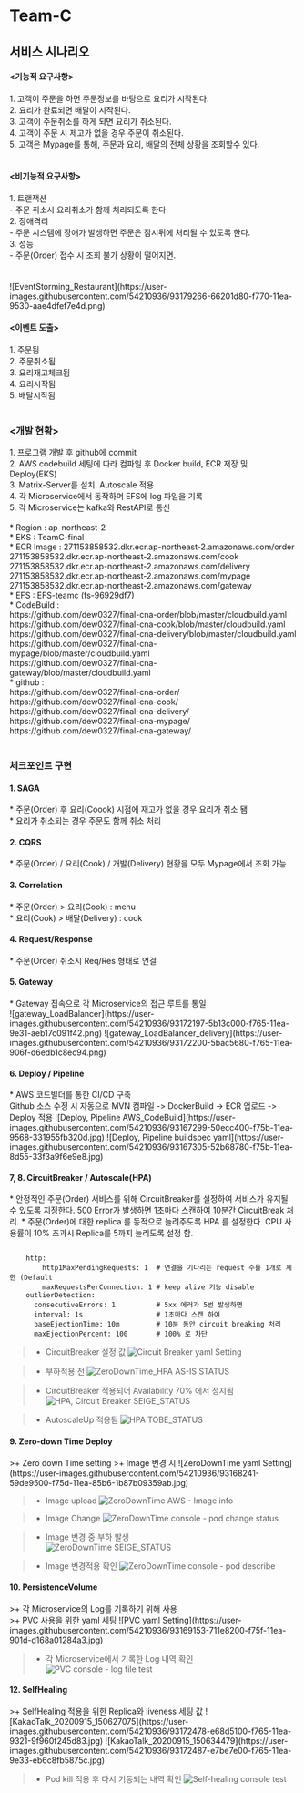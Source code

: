 # Team-C

<h2>서비스 시나리오</h2>

<h4><기능적 요구사항></h4>
    1. 고객이 주문을 하면 주문정보를 바탕으로 요리가 시작된다.</br>
    2. 요리가 완료되면 배달이 시작된다.</br>
    3. 고객이 주문취소를 하게 되면 요리가 취소된다.</br>   
    4. 고객이 주문 시 제고가 없을 경우 주문이 취소된다.</br>   
    5. 고객은 Mypage를 통해, 주문과 요리, 배달의 전체 상황을 조회할수 있다.</br> </br>  


<h4><비기능적 요구사항></h4>
  1. 트랜잭션</br>
    - 주문 취소시 요리취소가 함께 처리되도록 한다.</br>
  2. 장애격리</br>
    - 주문 시스템에 장애가 발생하면 주문은 잠시뒤에 처리될 수 있도록 한다.</br>
  3. 성능</br>
    - 주문(Order) 접수 시 조회 불가 상황이 떨어지면.</br></br>

<h4><MSAEz 이벤트스토밍></h4>  
![EventStorming_Restaurant](https://user-images.githubusercontent.com/54210936/93179266-66201d80-f770-11ea-9530-aae4dfef7e4d.png)

<h4><이벤트 도출></h4>
  1. 주문됨</br>
  2. 주문취소됨</br>
  3. 요리재고체크됨</br>
  4. 요리시작됨</br>
  5. 배달시작됨</br>
</br>
<h3><개발 현황></h3>
1. 프로그램 개발 후 github에 commit</br>
2. AWS codebuild 세팅에 따라 컴파일 후 Docker build, ECR 저장 및 Deploy(EKS)</br>
3. Matrix-Server를 설치. Autoscale 적용</br>
4. 각 Microservice에서 동작하며 EFS에 log 파일을 기록</br>
5. 각 Microservice는 kafka와 RestAPI로 통신</br>
</br>
* Region : ap-northeast-2</br>
* EKS : TeamC-final</br>
* ECR Image :   
    271153858532.dkr.ecr.ap-northeast-2.amazonaws.com/order</br>
    271153858532.dkr.ecr.ap-northeast-2.amazonaws.com/cook</br>
    271153858532.dkr.ecr.ap-northeast-2.amazonaws.com/delivery</br>
    271153858532.dkr.ecr.ap-northeast-2.amazonaws.com/mypage</br>
    271153858532.dkr.ecr.ap-northeast-2.amazonaws.com/gateway</br>
* EFS : EFS-teamc (fs-96929df7) </br>
* CodeBuild :</br>
    https://github.com/dew0327/final-cna-order/blob/master/cloudbuild.yaml</br>
    https://github.com/dew0327/final-cna-cook/blob/master/cloudbuild.yaml</br>
    https://github.com/dew0327/final-cna-delivery/blob/master/cloudbuild.yaml</br>
    https://github.com/dew0327/final-cna-mypage/blob/master/cloudbuild.yaml</br>
    https://github.com/dew0327/final-cna-gateway/blob/master/cloudbuild.yaml</br>
* github :</br>
    https://github.com/dew0327/final-cna-order/</br>
    https://github.com/dew0327/final-cna-cook/ </br>
    https://github.com/dew0327/final-cna-delivery/</br>
    https://github.com/dew0327/final-cna-mypage/</br>
    https://github.com/dew0327/final-cna-gateway/ </br>
</br>

<h3>체크포인트 구현</h3>

<h4>1. SAGA</h4>
* 주문(Order) 후 요리(Coook) 시점에 재고가 없을 경우 요리가 취소 됌</br>
* 요리가 취소되는 경우 주문도 함께 취소 처리</br>

<h4>2. CQRS</h4>
* 주문(Order) / 요리(Cook) / 개발(Delivery) 현황을 모두 Mypage에서 조회 가능


<h4>3. Correlation</h4>
* 주문(Order) > 요리(Cook) : menu </br>
* 요리(Cook) > 배달(Delivery) : cook</br>


<h4>4. Request/Response</h4>
* 주문(Order) 취소시 Req/Res 형태로 연결</br>


<h4>5. Gateway</h4>
* Gateway 접속으로 각 Microservice의 접근 루트를 통일<br/> 
![gateway_LoadBalancer](https://user-images.githubusercontent.com/54210936/93172197-5b13c000-f765-11ea-9e31-aeb17c091f42.png)
![gateway_LoadBalancer_delivery](https://user-images.githubusercontent.com/54210936/93172200-5bac5680-f765-11ea-906f-d6edb1c8ec94.png)


<h4>6. Deploy / Pipeline</h4>
* AWS 코드빌더를 통한 CI/CD 구축<br/>
Github 소스 수정 시 자동으로 MVN 컴파일 -> DockerBuild -> ECR 업로드 -> Deploy 적용
![Deploy, Pipeline  AWS_CodeBuild](https://user-images.githubusercontent.com/54210936/93167299-50ecc400-f75b-11ea-9568-331955fb320d.jpg)
![Deploy, Pipeline  buildspec yaml](https://user-images.githubusercontent.com/54210936/93167305-52b68780-f75b-11ea-8d55-33f3a9f6e9e8.jpg)


<h4>7, 8. CircuitBreaker / Autoscale(HPA)</h4>
* 안정적인 주문(Order) 서비스를 위해 CircuitBreaker를 설정하여 서비스가 유지될 수 있도록 지정한다. 500 Error가 발생하면 1초마다 스캔하여 10분간 CircuitBreak 처리. 
* 주문(Order)에 대한 replica 를 동적으로 늘려주도록 HPA 를 설정한다. CPU 사용률이 10% 초과시 Replica를 5까지 늘리도록 설정 함.

<pre><code>
    http:
        http1MaxPendingRequests: 1  # 연결을 기다리는 request 수를 1개로 제한 (Default 
        maxRequestsPerConnection: 1 # keep alive 기능 disable
    outlierDetection:
      consecutiveErrors: 1          # 5xx 에러가 5번 발생하면
      interval: 1s                  # 1초마다 스캔 하여
      baseEjectionTime: 10m         # 10분 동안 circuit breaking 처리   
      maxEjectionPercent: 100       # 100% 로 차단
</code></pre>

>+ CircuitBreaker 설정 값
![Circuit Breaker  yaml Setting](https://user-images.githubusercontent.com/54210936/93168671-68797c00-f75e-11ea-926d-6de0dd8acffd.jpg)

>+ 부하적용 전
![ZeroDownTime_HPA  AS-IS STATUS](https://user-images.githubusercontent.com/54210936/93167881-8d6cef80-f75c-11ea-853b-a3734f7af356.jpg)

>+ CircuitBreaker 적용되어 Availability 70% 에서 정지됨
![HPA, Circuit Breaker  SEIGE_STATUS](https://user-images.githubusercontent.com/54210936/93168766-9ced3800-f75e-11ea-9d6b-fdf37591b97a.jpg)

>+ AutoscaleUp 적용됨
![HPA  TOBE_STATUS](https://user-images.githubusercontent.com/54210936/93167897-95c52a80-f75c-11ea-8f0e-51a94332141b.jpg)


<h4> 9. Zero-down Time Deploy</h4>
>+ Zero down Time setting
>+ Image 변경 시 
![ZeroDownTime  yaml Setting](https://user-images.githubusercontent.com/54210936/93168241-59de9500-f75d-11ea-85b6-1b87b09359ab.jpg)

>+ Image upload
![ZeroDownTime  AWS - Image info](https://user-images.githubusercontent.com/54210936/93168819-baba9d00-f75e-11ea-8b92-54db92767163.jpg)

>+ Image Change
![ZeroDownTime  console - pod change status](https://user-images.githubusercontent.com/54210936/93168822-bbebca00-f75e-11ea-8cf0-ab28fbddf6dd.jpg)

>+ Image 변경 중 부하 발생                                                                                                                                                      
![ZeroDownTime  SEIGE_STATUS](https://user-images.githubusercontent.com/54210936/93168826-bd1cf700-f75e-11ea-801d-c83912df06b4.jpg)

>+ Image 변경적용 확인
![ZeroDownTime  console - pod describe](https://user-images.githubusercontent.com/54210936/93168825-bc846080-f75e-11ea-91d8-bd8e9aa9dadd.jpg)


<h4> 10. PersistenceVolume</h4>
>+ 각 Microservice의 Log를 기록하기 위해 사용  <br/>
>+ PVC 사용을 위한 yaml 세팅
![PVC  yaml Setting](https://user-images.githubusercontent.com/54210936/93169153-711e8200-f75f-11ea-901d-d168a01284a3.jpg)

>+ 각 Microservice에서 기록한 Log 내역 확인
![PVC  console - log file test](https://user-images.githubusercontent.com/54210936/93169149-6f54be80-f75f-11ea-8d97-28e3720c82e1.jpg)


<h4> 12. SelfHealing</h4>
>+ SelfHealing 적용을 위한 Replica와 liveness 세팅 값                                                                                     
![KakaoTalk_20200915_150627075](https://user-images.githubusercontent.com/54210936/93172478-e68d5100-f765-11ea-9321-9f960f245d83.jpg)
![KakaoTalk_20200915_150634479](https://user-images.githubusercontent.com/54210936/93172487-e7be7e00-f765-11ea-9e33-eb6c8fb5875c.jpg)

>+ Pod kill 적용 후 다시 기동되는 내역 확인
![Self-healing  console test](https://user-images.githubusercontent.com/54210936/93169273-b93da480-f75f-11ea-939e-925352bc13bd.jpg)
